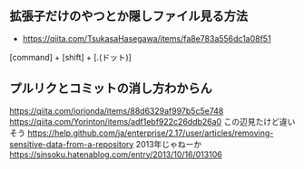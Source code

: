 ## 拡張子だけのやつとか隠しファイル見る方法
- https://qiita.com/TsukasaHasegawa/items/fa8e783a556dc1a08f51

[command] + [shift] + [.(ドット)]

## プルリクとコミットの消し方わからん
https://qiita.com/iorionda/items/88d6329af997b5c5e748
https://qiita.com/Yorinton/items/adf1ebf922c26ddb26a0
この辺見たけど違いそう
https://help.github.com/ja/enterprise/2.17/user/articles/removing-sensitive-data-from-a-repository
2013年じゃねーか
https://sinsoku.hatenablog.com/entry/2013/10/16/013106
